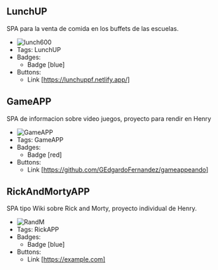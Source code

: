 ## LunchUP
SPA para la venta de comida en los buffets de las escuelas.
- ![lunch600](https://i.ibb.co/PwvsH3D/lunch600.png)
- Tags: LunchUP
- Badges:
  - Badge [blue]
- Buttons:
  - Link [https://lunchuppf.netlify.app/]

## GameAPP
SPA de informacion sobre video juegos, proyecto para rendir en Henry
- ![GameAPP](https://i.ibb.co/sKq25pc/appgame1.png)
- Tags: GameAPP
- Badges:
  - Badge [red]
- Buttons:
  - Link [https://github.com/GEdgardoFernandez/gameappeando]

## RickAndMortyAPP
SPA tipo Wiki sobre Rick and Morty, proyecto individual de Henry.
- ![RandM](https://i.ibb.co/fN8sPks/rickandmorty3.png)
- Tags: RickAPP
- Badges:
  - Badge [blue]
- Buttons:
  - Link [https://example.com]